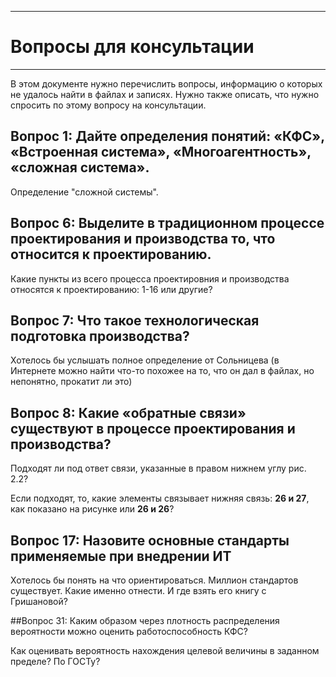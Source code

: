 ___
# Вопросы для консультации
___

В этом документе нужно перечислить вопросы, информацию о которых не удалось найти в файлах и записях. 
Нужно также описать, что нужно спросить по этому вопросу на консультации.

## Вопрос 1:  Дайте определения понятий: «КФС», «Встроенная система», «Многоагентность», «сложная система».

Определение "сложной системы".

## Вопрос 6: Выделите в традиционном процессе проектирования и производства то, что относится к проектированию.
 
 Какие пункты из всего процесса проектировния и производства относятся к проектированию: 1-16 или другие?

## Вопрос 7: Что такое технологическая подготовка производства?

Хотелось бы услышать полное определение от Сольницева (в Интернете можно найти что-то похожее на то, что он дал в файлах, но непонятно, прокатит ли это)

## Вопрос 8: Какие «обратные связи» существуют в процессе проектирования и производства?

Подходят ли под ответ связи, указанные в правом нижнем углу рис. 2.2?  

Если подходят, то, какие элементы связывает нижняя связь: **26 и 27**, как показано на рисунке или **26 и 26**?

## Вопрос 17: Назовите основные стандарты применяемые при внедрении ИТ

Хотелось бы понять на что ориентироваться. Миллион стандартов существует. Какие именно отнести. И где взять его книгу с Гришановой?

##Вопрос 31: Каким образом через плотность распределения вероятности можно оценить работоспособность КФС?

Как оценивать вероятность нахождения целевой величины в заданном пределе? По ГОСТу?

